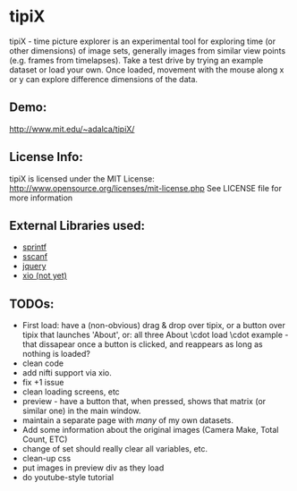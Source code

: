 tipiX
=====

tipiX - time picture explorer is an experimental tool for exploring time (or other dimensions) of image sets, generally images from similar view points (e.g. frames from timelapses). 
Take a test drive by trying an example dataset or load your own. Once loaded, movement with the mouse along x or y can explore difference dimensions of the data.

Demo:
-----
http://www.mit.edu/~adalca/tipiX/

License Info:
-------------
tipiX is licensed under the MIT License:
http://www.opensource.org/licenses/mit-license.php
See LICENSE file for more information

External Libraries used:
------------------------
- [sprintf](http://www.diveintojavascript.com/projects/javascript-sprintf)
- [sscanf](http://phpjs.org/functions/sscanf/)
- [jquery](http://jquery.com/download/)
- [xio (not yet)](https://github.com/xtk/XIO)

TODOs:
------
- First load: have a (non-obvious) drag & drop over tipix, or a button over tipix that launches 'About', or: all three About \cdot load \cdot example - that dissapear once a button is clicked, and reappears as long as nothing is loaded?
- clean code 
- add nifti support via xio.
- fix +1 issue 
- clean loading screens, etc 
- preview - have a button that, when pressed, shows that matrix (or similar one) in the main window. 
- maintain a separate page with *many* of my own datasets.
 - Add some information about the original images (Camera Make, Total Count, ETC)
- change of set should really clear all variables, etc.
- clean-up css
- put images in preview div as they load
- do youtube-style tutorial